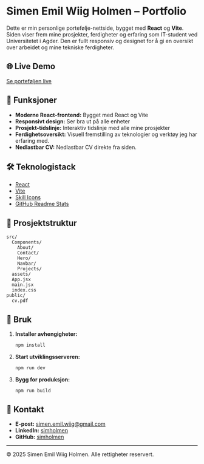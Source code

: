 # Simen Emil Wiig Holmen – Portfolio

Dette er min personlige portefølje-nettside, bygget med **React** og **Vite**. Siden viser frem mine prosjekter, ferdigheter og erfaring som IT-student ved Universitetet i Agder. Den er fullt responsiv og designet for å gi en oversikt over arbeidet og mine tekniske ferdigheter.

## 🌐 Live Demo

[Se porteføljen live](https://portfolioreact-gxg203a32-simholmens-projects.vercel.app)

## 🚀 Funksjoner

- **Moderne React-frontend:** Bygget med React og Vite
- **Responsivt design:** Ser bra ut på alle enheter
- **Prosjekt-tidslinje:** Interaktiv tidslinje med alle mine prosjekter
- **Ferdighetsoversikt:** Visuell fremstilling av teknologier og verktøy jeg har erfaring med.
- **Nedlastbar CV:** Nedlastbar CV direkte fra siden.

## 🛠️ Teknologistack

- [React](https://react.dev/)
- [Vite](https://vitejs.dev/)
- [Skill Icons](https://skillicons.dev/)
- [GitHub Readme Stats](https://github.com/anuraghazra/github-readme-stats)

## 📂 Prosjektstruktur

```
src/
  Components/
    About/
    Contact/
    Hero/
    Navbar/
    Projects/
  assets/
  App.jsx
  main.jsx
  index.css
public/
  cv.pdf
```

## 📝 Bruk

1. **Installer avhengigheter:**
   ```bash
   npm install
   ```
2. **Start utviklingsserveren:**
   ```bash
   npm run dev
   ```
3. **Bygg for produksjon:**
   ```bash
   npm run build
   ```

## 📧 Kontakt

- **E-post:** simen.emil.wiig@gmail.com
- **LinkedIn:** [simholmen](https://www.linkedin.com/in/simenholmen/)
- **GitHub:** [simholmen](https://github.com/simholmen)

---

© 2025 Simen Emil Wiig Holmen. Alle rettigheter reservert.
